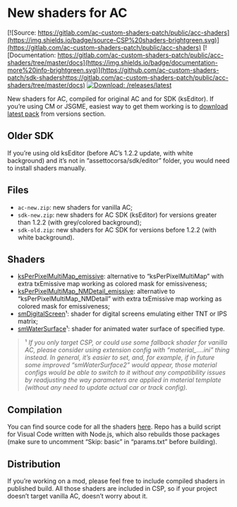# New shaders for AC

[![Source: https://gitlab.com/ac-custom-shaders-patch/public/acc-shaders](https://img.shields.io/badge/source-CSP%20shaders-brightgreen.svg)](https://gitlab.com/ac-custom-shaders-patch/public/acc-shaders) 
[![Documentation: https://gitlab.com/ac-custom-shaders-patch/public/acc-shaders/tree/master/docs](https://img.shields.io/badge/documentation-more%20info-brightgreen.svg)](https://github.com/ac-custom-shaders-patch/sdk-shadershttps://gitlab.com/ac-custom-shaders-patch/public/acc-shaders/tree/master/docs) 
[![Download: /releases/latest](https://img.shields.io/badge/download-latest%20version-brightgreen.svg)](https://github.com/ac-custom-shaders-patch/sdk-shaders/releases/latest) 

New shaders for AC, compiled for original AC and for SDK (ksEditor). If you’re using CM or JSGME, easiest way to get them working is to [download latest pack](https://github.com/ac-custom-shaders-patch/sdk-shaders/releases/latest) from versions section.

## Older SDK

If you’re using old ksEditor (before AC’s 1.2.2 update, with white background) and it’s not in “assettocorsa/sdk/editor” folder, you would need to install shaders manually.

## Files

- `ac-new.zip`: new shaders for vanilla AC;
- `sdk-new.zip`: new shaders for AC SDK (ksEditor) for versions greater than 1.2.2 (with grey/colored background);
- `sdk-old.zip`: new shaders for AC SDK for versions before 1.2.2 (with white background).

## Shaders

- [ksPerPixelMultiMap_emissive](https://gitlab.com/ac-custom-shaders-patch/public/acc-shaders/blob/master/docs/ksPerPixelMultiMap_emissive.md): alternative to “ksPerPixelMultiMap” with extra txEmissive map working as colored mask for emissiveness; 
- [ksPerPixelMultiMap_NMDetail_emissive](https://gitlab.com/ac-custom-shaders-patch/public/acc-shaders/blob/master/docs/ksPerPixelMultiMap_NMDetail_emissive.md): alternative to “ksPerPixelMultiMap_NMDetail” with extra txEmissive map working as colored mask for emissiveness;
- [smDigitalScreen](https://gitlab.com/ac-custom-shaders-patch/public/acc-shaders/blob/master/docs/smDigitalScreen.md)¹: shader for digital screens emulating either TNT or IPS matrix;
- [smWaterSurface](https://gitlab.com/ac-custom-shaders-patch/public/acc-shaders/blob/master/docs/smWaterSurface.md)¹: shader for animated water surface of specified type.

> ¹ *If you only target CSP, or could use some fallback shader for vanilla AC, please consider using extension config with “material_….ini” thing instead. In general, it’s easier to set, and, for example, if in future some improved “smWaterSurface2” would appear, those material configs would be able to switch to it without any compatibility issues by readjusting the way parameters are applied in material template (without any need to update actual car or track config).*

## Compilation

You can find source code for all the shaders [here](https://gitlab.com/ac-custom-shaders-patch/public/acc-shaders). Repo has a build script for Visual Code written with Node.js, which also rebuilds those packages (make sure to uncomment “Skip: basic” in “params.txt” before building). 

## Distribution

If you’re working on a mod, please feel free to include compiled shaders in published build. All those shaders are included in CSP, so if your project doesn’t target vanilla AC, doesn’t worry about it.
